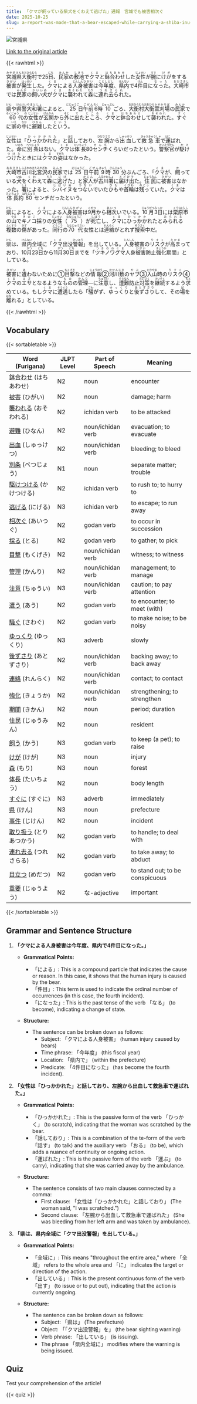 ```yaml
---
title: 「クマが飼っている柴犬をくわえて逃げた」通報　宮城でも被害相次ぐ
date: 2025-10-25
slug: a-report-was-made-that-a-bear-escaped-while-carrying-a-shiba-inu-that-it-had-taken-damage-has-been-occurring-one-after-another-in-miyagi-as-well
---
```


![宮城県](https://www.asahicom.jp/imgopt/img/b3cfb0c334/comm_L/AS20251025002776.jpg "宮城県")

[Link to the original article](https://asahi.com/articles/ASTBT30PPTBTUNHB003M.html?iref=comtop_7_04)

{{< rawhtml >}}
<p><ruby>宮城県<rt>みやぎけん</rt></ruby><ruby>大衡村<rt>おおひらむら</rt></ruby>で25<ruby>日<rt>にち</rt></ruby>、<ruby>民家<rt>みんか</rt></ruby>の<ruby>敷地<rt>しきち</rt></ruby>で<ruby>クマ<rt>くま</rt></ruby>と<ruby>鉢合わせ<rt>はちあわせ</rt></ruby>した<ruby>女性<rt>じょせい</rt></ruby>が<ruby>腕<rt>うで</rt></ruby>に<ruby>けが<rt>けが</rt></ruby>をする<ruby>被害<rt>ひがい</rt></ruby>が<ruby>発生<rt>はっせい</rt></ruby>した。<ruby>クマ<rt>くま</rt></ruby>による<ruby>人身<rt>じんしん</rt></ruby><ruby>被害<rt>ひがい</rt></ruby>は<ruby>今年度<rt>ことしどし</rt></ruby>、<ruby>県内<rt>けんない</rt></ruby>で4<ruby>件<rt>けん</rt></ruby>目に<ruby>なった<rt>なった</rt></ruby>。<ruby>大崎市<rt>おおさきし</rt></ruby>では<ruby>民家<rt>みんか</rt></ruby>の<ruby>飼い犬<rt>かいいぬ</rt></ruby>が<ruby>クマ<rt>くま</rt></ruby>に<ruby>襲われ<rt>おそわれ</rt></ruby>て<ruby>森<rt>もり</rt></ruby>に<ruby>連れ去られ<rt>つれさられ</rt></ruby>た。</p>

<p><ruby>県<rt>けん</rt></ruby>や<ruby>県警<rt>けんけい</rt></ruby><ruby>大和署<rt>やまとしょ</rt></ruby>によると、<ruby>25<rt>にじゅうご</rt></ruby>日<ruby>午前<rt>ごぜん</rt></ruby><ruby>6<rt>ろく</rt></ruby>時<ruby>10<rt>じゅっぷん</rt></ruby>ごろ、<ruby>大衡村<rt>おおひらむら</rt></ruby><ruby>大衡<rt>おおひら</rt></ruby><ruby>萱刈場<rt>かやかりば</rt></ruby>の<ruby>民家<rt>みんか</rt></ruby>で<ruby>60<rt>ろくじゅう</rt></ruby>代<ruby>の<rt>の</rt></ruby><ruby>女性<rt>じょせい</rt></ruby>が<ruby>玄関<rt>げんかん</rt></ruby>から<ruby>外<rt>そと</rt></ruby>に<ruby>出<rt>で</rt></ruby>た<ruby>ところ<rt>ところ</rt></ruby>、<ruby>クマ<rt>くま</rt></ruby>と<ruby>鉢合わせ<rt>はちあわせ</rt></ruby>して<ruby>襲われ<rt>おそわれ</rt></ruby>た。<ruby>すぐ<rt>すぐ</rt></ruby>に<ruby>家<rt>いえ</rt></ruby>の<ruby>中<rt>なか</rt></ruby>に<ruby>避難<rt>ひなん</rt></ruby>した<ruby>という<rt>という</rt></ruby>。</p>

<p><ruby>女性<rt>じょせい</rt></ruby>は「<ruby>ひっかかれた<rt>ひっかかれた</rt></ruby>」と<ruby>話<rt>はな</rt></ruby>しており、<ruby>左腕<rt>ひだりうで</rt></ruby>から<ruby>出血<rt>しゅっけつ</rt></ruby>して<ruby>救急車<rt>きゅうきゅうしゃ</rt></ruby>で<ruby>運<rt>はこ</rt></ruby>ばれた。<ruby>命<rt>いのち</rt></ruby>に<ruby>別条<rt>べつじょう</rt></ruby>はない。<ruby>クマ<rt>くま</rt></ruby>は<ruby>体長<rt>たいちょう</rt></ruby>80<ruby>センチ<rt>せんち</rt></ruby>くらいだったという。<ruby>警察官<rt>けいさつかん</rt></ruby>が<ruby>駆けつけた<rt>かけつけた</rt></ruby>ときには<ruby>クマ<rt>くま</rt></ruby>の<ruby>姿<rt>すがた</rt></ruby>はなかった。</p>

<p><ruby>大崎市<rt>おおさきし</rt></ruby><ruby>古川<rt>ふるかわ</rt></ruby><ruby>北宮沢<rt>きたみやざわ</rt></ruby>の<ruby>民家<rt>みんか</rt></ruby>では<ruby>25<rt>にじゅうご</rt></ruby>日<ruby>午前<rt>ごぜん</rt></ruby><ruby>9<rt>きゅう</rt></ruby>時<ruby>30<rt>さんじゅう</rt></ruby>分<rt>ぶん</rt></ruby>ごろ、「<ruby>クマ<rt>くま</rt></ruby>が、<ruby>飼<rt>か</rt></ruby>っている<ruby>犬<rt>いぬ</rt></ruby>を<ruby>くわ<rt>くわ</rt></ruby>えて<ruby>森<rt>もり</rt></ruby>に<ruby>逃げ<rt>にげ</rt></ruby>た」と<ruby>家人<rt>かじん</rt></ruby>が<ruby>古川署<rt>ふるかわしょ</rt></ruby>に<ruby>届け出<rt>とどけで</rt></ruby>た。<ruby>住民<rt>じゅうみん</rt></ruby>に<ruby>被害<rt>ひがい</rt></ruby>はなかった。<ruby>署<rt>しょ</rt></ruby>によると、<ruby>シバイヌ<rt>しばいぬ</rt></ruby>を<ruby>つない<rt>つない</rt></ruby>でいた<ruby>ひも<rt>ひも</rt></ruby>や<ruby>首輪<rt>くびわ</rt></ruby>は<ruby>残っ<rt>のこっ</rt></ruby>ていた。<ruby>クマ<rt>くま</rt></ruby>は<ruby>体長<rt>たいちょう</rt></ruby>約<ruby>80<rt>はちじゅう</rt></ruby>センチだったという。</p>

<p><ruby>県<rt>けん</rt></ruby>によると、<ruby>クマ<rt>くま</rt></ruby>による<ruby>人身<rt>じんしん</rt></ruby><ruby>被害<rt>ひがい</rt></ruby>は<ruby>9月<rt>くがつ</rt></ruby>から<ruby>相次<rt>あいつ</rt></ruby>いでいる。<ruby>10月<rt>じゅうがつ</rt></ruby><ruby>3日<rt>みっか</rt></ruby>には<ruby>栗原市<rt>くりはらし</rt></ruby>の<ruby>山<rt>やま</rt></ruby>で<ruby>キノコ<rt>きのこ</rt></ruby>採りの<ruby>女性<rt>じょせい</rt></ruby>（<ruby>75<rt>ななじゅうご</rt></ruby>）が<ruby>死亡<rt>しぼう</rt></ruby>し、<ruby>クマ<rt>くま</rt></ruby>に<ruby>ひっかか<rt>ひっかか</rt></ruby>れたと<ruby>みられる<rt>みられる</rt></ruby><ruby>複数<rt>ふくすう</rt></ruby>の<ruby>傷<rt>きず</rt></ruby>があった。<ruby>同行<rt>どうこう</rt></ruby>の<ruby>70代<rt>ななじゅうだい</rt></ruby>女性とは<ruby>連絡<rt>れんらく</rt></ruby>がとれず<ruby>捜索<rt>そうさく</rt></ruby>中だ。</p>

<p><ruby>県<rt>けん</rt></ruby>は、<ruby>県内<rt>けんない</rt></ruby>全域に「<ruby>クマ<rt>くま</rt></ruby>出没<ruby>警報<rt>けいほう</rt></ruby>」を出している。<ruby>人身<rt>じんしん</rt></ruby>被害の<ruby>リスク<rt>りすく</rt></ruby>が<ruby>高ま<rt>たかま</rt></ruby>っており、10<ruby>月<rt>がつ</rt></ruby>23<ruby>日<rt>にち</rt></ruby>から11<ruby>月<rt>がつ</rt></ruby>30<ruby>日<rt>にち</rt></ruby>までを「<ruby>ツキノワグマ<rt>つきのわぐま</rt></ruby>人身<ruby>被害<rt>ひがい</rt></ruby>防止<ruby>強化<rt>きょうか</rt></ruby>期間」としている。</p>

<p><ruby>被害<rt>ひがい</rt></ruby>に<ruby>遭<rt>あ</rt></ruby>わないために①<ruby>目撃<rt>もくげき</rt></ruby>などの<ruby>情報<rt>じょうほう</rt></ruby>②<ruby>河川敷<rt>かせんじき</rt></ruby>の<ruby>ヤブ<rt>やぶ</rt></ruby>③<ruby>入山<rt>いりやま</rt></ruby>時の<ruby>リスク<rt>りすく</rt></ruby>④<ruby>クマ<rt>くま</rt></ruby>の<ruby>エサ<rt>えさ</rt></ruby>となるような<ruby>もの<rt>もの</rt></ruby>の<ruby>管理<rt>かんり</rt></ruby>―に<ruby>注意<rt>ちゅうい</rt></ruby>し、<ruby>遭難<rt>そうなん</rt></ruby>防止<ruby>対策<rt>たいさく</rt></ruby>を<ruby>継続<rt>けいぞく</rt></ruby>するよう<ruby>求<rt>もと</rt></ruby>めている。もし<ruby>クマ<rt>くま</rt></ruby>に<ruby>遭遇<rt>そうぐう</rt></ruby>したら「<ruby>騒<rt>さわ</rt></ruby>がず、<ruby>ゆっくり<rt>ゆっくり</rt></ruby>と<ruby>後ずさり<rt>あとずさり</rt></ruby>して、その<ruby>場<rt>ば</rt></ruby>を<ruby>離<rt>はな</rt></ruby>れる」としている。</p>
{{< /rawhtml >}}

## Vocabulary


{{< sortabletable >}}

| Word (Furigana)         | JLPT Level | Part of Speech         | Meaning                          |
|-------------------------|------------|------------------------|----------------------------------|
|[鉢合わせ](https://jisho.org/search/%E9%89%A2%E5%90%88%E3%82%8F%E3%81%9B) (はちあわせ)| N2         | noun                   | encounter                        |
|[被害](https://jisho.org/search/%E8%A2%AB%E5%AE%B3) (ひがい)| N2         | noun                   | damage; harm                     |
|[襲われる](https://jisho.org/search/%E8%A5%B2%E3%82%8F%E3%82%8C%E3%82%8B) (おそわれる)| N2         | ichidan verb           | to be attacked                   |
|[避難](https://jisho.org/search/%E9%81%BF%E9%9B%A3) (ひなん)| N2         | noun/ichidan verb      | evacuation; to evacuate          |
|[出血](https://jisho.org/search/%E5%87%BA%E8%A1%80) (しゅっけつ)| N2         | noun/ichidan verb      | bleeding; to bleed               |
|[別条](https://jisho.org/search/%E5%88%A5%E6%9D%A1) (べつじょう)| N1         | noun                   | separate matter; trouble         |
|[駆けつける](https://jisho.org/search/%E9%A7%86%E3%81%91%E3%81%A4%E3%81%91%E3%82%8B) (かけつける)| N2         | ichidan verb           | to rush to; to hurry to         |
|[逃げる](https://jisho.org/search/%E9%80%83%E3%81%92%E3%82%8B) (にげる)| N3         | ichidan verb           | to escape; to run away          |
|[相次ぐ](https://jisho.org/search/%E7%9B%B8%E6%AC%A1%E3%81%90) (あいつぐ)| N2         | godan verb             | to occur in succession           |
|[採る](https://jisho.org/search/%E6%8E%A1%E3%82%8B) (とる)| N2         | godan verb             | to gather; to pick              |
|[目撃](https://jisho.org/search/%E7%9B%AE%E6%92%83) (もくげき)| N2         | noun/ichidan verb      | witness; to witness              |
|[管理](https://jisho.org/search/%E7%AE%A1%E7%90%86) (かんり)| N2         | noun/ichidan verb      | management; to manage            |
|[注意](https://jisho.org/search/%E6%B3%A8%E6%84%8F) (ちゅうい)| N3         | noun/ichidan verb      | caution; to pay attention        |
|[遭う](https://jisho.org/search/%E9%81%AD%E3%81%86) (あう)| N2         | godan verb             | to encounter; to meet (with)    |
|[騒ぐ](https://jisho.org/search/%E9%A8%92%E3%81%90) (さわぐ)| N2         | godan verb             | to make noise; to be noisy      |
|[ゆっくり](https://jisho.org/search/%E3%82%86%E3%81%A3%E3%81%8F%E3%82%8A) (ゆっくり)| N3         | adverb                 | slowly                           |
|[後ずさり](https://jisho.org/search/%E5%BE%8C%E3%81%9A%E3%81%95%E3%82%8A) (あとずさり)| N2         | noun/ichidan verb      | backing away; to back away       |
|[連絡](https://jisho.org/search/%E9%80%A3%E7%B5%A1) (れんらく)| N2         | noun/ichidan verb      | contact; to contact              |
|[強化](https://jisho.org/search/%E5%BC%B7%E5%8C%96) (きょうか)| N2         | noun/ichidan verb      | strengthening; to strengthen     |
|[期間](https://jisho.org/search/%E6%9C%9F%E9%96%93) (きかん)| N2         | noun                   | period; duration                 |
|[住民](https://jisho.org/search/%E4%BD%8F%E6%B0%91) (じゅうみん)| N2         | noun                   | resident                         |
|[飼う](https://jisho.org/search/%E9%A3%BC%E3%81%86) (かう)| N3         | godan verb             | to keep (a pet); to raise       |
|[けが](https://jisho.org/search/%E3%81%91%E3%81%8C) (けが)| N3         | noun                   | injury                           |
|[森](https://jisho.org/search/%E6%A3%AE) (もり)| N3         | noun                   | forest                           |
|[体長](https://jisho.org/search/%E4%BD%93%E9%95%B7) (たいちょう)| N2         | noun                   | body length                      |
|[すぐに](https://jisho.org/search/%E3%81%99%E3%81%90%E3%81%AB) (すぐに)| N3         | adverb                 | immediately                      |
|[県](https://jisho.org/search/%E7%9C%8C) (けん)| N3         | noun                   | prefecture                       |
|[事件](https://jisho.org/search/%E4%BA%8B%E4%BB%B6) (じけん)| N2         | noun                   | incident                         |
|[取り扱う](https://jisho.org/search/%E5%8F%96%E3%82%8A%E6%89%B1%E3%81%86) (とりあつかう)| N2         | godan verb             | to handle; to deal with         |
|[連れ去る](https://jisho.org/search/%E9%80%A3%E3%82%8C%E5%8E%BB%E3%82%8B) (つれさらる)| N2         | godan verb             | to take away; to abduct          |
|[目立つ](https://jisho.org/search/%E7%9B%AE%E7%AB%8B%E3%81%A4) (めだつ)| N2         | godan verb             | to stand out; to be conspicuous  |
|[重要](https://jisho.org/search/%E9%87%8D%E8%A6%81) (じゅうよう)| N2         | な-adjective           | important                        |

{{< /sortabletable >}}


## Grammar and Sentence Structure

1. **「クマによる人身被害は今年度、県内で4件目になった。」**

   - **Grammatical Points:**
     - 「による」: This is a compound particle that indicates the cause or reason. In this case, it shows that the human injury is caused by the bear.
     - 「件目」: This term is used to indicate the ordinal number of occurrences (in this case, the fourth incident).
     - 「になった」: This is the past tense of the verb 「なる」 (to become), indicating a change of state.

   - **Structure:**
     - The sentence can be broken down as follows: 
       - Subject: 「クマによる人身被害」 (human injury caused by bears)
       - Time phrase: 「今年度」 (this fiscal year)
       - Location: 「県内で」 (within the prefecture)
       - Predicate: 「4件目になった」 (has become the fourth incident).

2. **「女性は「ひっかかれた」と話しており、左腕から出血して救急車で運ばれた。」**

   - **Grammatical Points:**
     - 「ひっかかれた」: This is the passive form of the verb 「ひっかく」 (to scratch), indicating that the woman was scratched by the bear.
     - 「話しており」: This is a combination of the te-form of the verb 「話す」 (to talk) and the auxiliary verb 「おる」 (to be), which adds a nuance of continuity or ongoing action.
     - 「運ばれた」: This is the passive form of the verb 「運ぶ」 (to carry), indicating that she was carried away by the ambulance.

   - **Structure:**
     - The sentence consists of two main clauses connected by a comma:
       - First clause: 「女性は「ひっかかれた」と話しており」 (The woman said, "I was scratched.")
       - Second clause: 「左腕から出血して救急車で運ばれた」 (She was bleeding from her left arm and was taken by ambulance).

3. **「県は、県内全域に「クマ出没警報」を出している。」**

   - **Grammatical Points:**
     - 「全域に」: This means "throughout the entire area," where 「全域」 refers to the whole area and 「に」 indicates the target or direction of the action.
     - 「出している」: This is the present continuous form of the verb 「出す」 (to issue or to put out), indicating that the action is currently ongoing.

   - **Structure:**
     - The sentence can be broken down as follows:
       - Subject: 「県は」 (The prefecture)
       - Object: 「「クマ出没警報」を」 (the bear sighting warning)
       - Verb phrase: 「出している」 (is issuing).
       - The phrase 「県内全域に」 modifies where the warning is being issued.

## Quiz

Test your comprehension of the article!

{{< quiz >}}